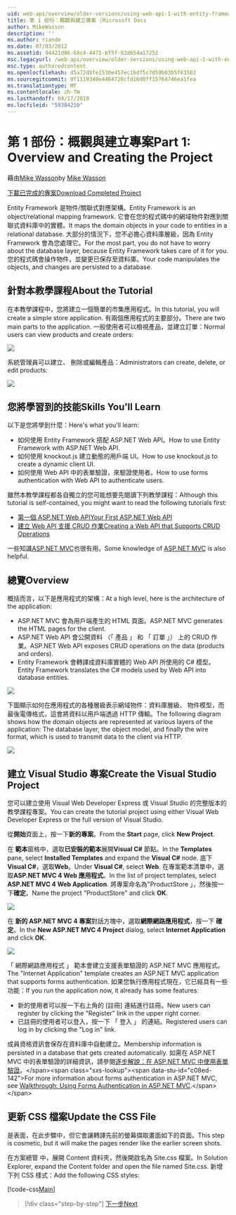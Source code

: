 ```yaml
---
uid: web-api/overview/older-versions/using-web-api-1-with-entity-framework-5/using-web-api-with-entity-framework-part-1
title: 第 1 部份：概觀與建立專案 |Microsoft Docs
author: MikeWasson
description: ''
ms.author: riande
ms.date: 07/03/2012
ms.assetid: 94421d86-68c4-4471-bf5f-82d654a17252
msc.legacyurl: /web-api/overview/older-versions/using-web-api-1-with-entity-framework-5/using-web-api-with-entity-framework-part-1
msc.type: authoredcontent
ms.openlocfilehash: d5a72dbfe1530e457ec16df5c7d50b03b5f63502
ms.sourcegitcommit: 0f1119340e4464720cfd16d0ff15764746ea1fea
ms.translationtype: MT
ms.contentlocale: zh-TW
ms.lasthandoff: 04/17/2019
ms.locfileid: "59384210"
---
```

# <a name="part-1-overview-and-creating-the-project"></a><span data-ttu-id="c08ed-102">第 1 部份：概觀與建立專案</span><span class="sxs-lookup"><span data-stu-id="c08ed-102">Part 1: Overview and Creating the Project</span></span>

<span data-ttu-id="c08ed-103">藉由[Mike Wasson](https://github.com/MikeWasson)</span><span class="sxs-lookup"><span data-stu-id="c08ed-103">by [Mike Wasson](https://github.com/MikeWasson)</span></span>

[<span data-ttu-id="c08ed-104">下載已完成的專案</span><span class="sxs-lookup"><span data-stu-id="c08ed-104">Download Completed Project</span></span>](http://code.msdn.microsoft.com/ASP-NET-Web-API-with-afa30545)

<span data-ttu-id="c08ed-105">Entity Framework 是物件/關聯式對應架構。</span><span class="sxs-lookup"><span data-stu-id="c08ed-105">Entity Framework is an object/relational mapping framework.</span></span> <span data-ttu-id="c08ed-106">它會在您的程式碼中的網域物件對應到關聯式資料庫中的實體。</span><span class="sxs-lookup"><span data-stu-id="c08ed-106">It maps the domain objects in your code to entities in a relational database.</span></span> <span data-ttu-id="c08ed-107">大部分的情況下，您不必擔心資料庫層級，因為 Entity Framework 會為您處理它。</span><span class="sxs-lookup"><span data-stu-id="c08ed-107">For the most part, you do not have to worry about the database layer, because Entity Framework takes care of it for you.</span></span> <span data-ttu-id="c08ed-108">您的程式碼會操作物件，並變更已保存至資料庫。</span><span class="sxs-lookup"><span data-stu-id="c08ed-108">Your code manipulates the objects, and changes are persisted to a database.</span></span>

## <a name="about-the-tutorial"></a><span data-ttu-id="c08ed-109">針對本教學課程</span><span class="sxs-lookup"><span data-stu-id="c08ed-109">About the Tutorial</span></span>

<span data-ttu-id="c08ed-110">在本教學課程中，您將建立一個簡單的市集應用程式。</span><span class="sxs-lookup"><span data-stu-id="c08ed-110">In this tutorial, you will create a simple store application.</span></span> <span data-ttu-id="c08ed-111">有兩個應用程式的主要部分。</span><span class="sxs-lookup"><span data-stu-id="c08ed-111">There are two main parts to the application.</span></span> <span data-ttu-id="c08ed-112">一般使用者可以檢視產品，並建立訂單：</span><span class="sxs-lookup"><span data-stu-id="c08ed-112">Normal users can view products and create orders:</span></span>

![](using-web-api-with-entity-framework-part-1/_static/image1.png)

<span data-ttu-id="c08ed-113">系統管理員可以建立、 刪除或編輯產品：</span><span class="sxs-lookup"><span data-stu-id="c08ed-113">Administrators can create, delete, or edit products:</span></span>

![](using-web-api-with-entity-framework-part-1/_static/image2.png)

## <a name="skills-youll-learn"></a><span data-ttu-id="c08ed-114">您將學習到的技能</span><span class="sxs-lookup"><span data-stu-id="c08ed-114">Skills You'll Learn</span></span>

<span data-ttu-id="c08ed-115">以下是您將學到什麼：</span><span class="sxs-lookup"><span data-stu-id="c08ed-115">Here's what you'll learn:</span></span>

- <span data-ttu-id="c08ed-116">如何使用 Entity Framework 搭配 ASP.NET Web API。</span><span class="sxs-lookup"><span data-stu-id="c08ed-116">How to use Entity Framework with ASP.NET Web API.</span></span>
- <span data-ttu-id="c08ed-117">如何使用 knockout.js 建立動態的用戶端 UI。</span><span class="sxs-lookup"><span data-stu-id="c08ed-117">How to use knockout.js to create a dynamic client UI.</span></span>
- <span data-ttu-id="c08ed-118">如何使用 Web API 中的表單驗證，來驗證使用者。</span><span class="sxs-lookup"><span data-stu-id="c08ed-118">How to use forms authentication with Web API to authenticate users.</span></span>

<span data-ttu-id="c08ed-119">雖然本教學課程都各自獨立的您可能想要先閱讀下列教學課程：</span><span class="sxs-lookup"><span data-stu-id="c08ed-119">Although this tutorial is self-contained, you might want to read the following tutorials first:</span></span>

- [<span data-ttu-id="c08ed-120">第一個 ASP.NET Web API</span><span class="sxs-lookup"><span data-stu-id="c08ed-120">Your First ASP.NET Web API</span></span>](../../getting-started-with-aspnet-web-api/tutorial-your-first-web-api.md)
- [<span data-ttu-id="c08ed-121">建立 Web API 支援 CRUD 作業</span><span class="sxs-lookup"><span data-stu-id="c08ed-121">Creating a Web API that Supports CRUD Operations</span></span>](../creating-a-web-api-that-supports-crud-operations.md)

<span data-ttu-id="c08ed-122">一些知識[ASP.NET MVC](../../../../mvc/index.md)也很有用。</span><span class="sxs-lookup"><span data-stu-id="c08ed-122">Some knowledge of [ASP.NET MVC](../../../../mvc/index.md) is also helpful.</span></span>

## <a name="overview"></a><span data-ttu-id="c08ed-123">總覽</span><span class="sxs-lookup"><span data-stu-id="c08ed-123">Overview</span></span>

<span data-ttu-id="c08ed-124">概括而言，以下是應用程式的架構：</span><span class="sxs-lookup"><span data-stu-id="c08ed-124">At a high level, here is the architecture of the application:</span></span>

- <span data-ttu-id="c08ed-125">ASP.NET MVC 會為用戶端產生的 HTML 頁面。</span><span class="sxs-lookup"><span data-stu-id="c08ed-125">ASP.NET MVC generates the HTML pages for the client.</span></span>
- <span data-ttu-id="c08ed-126">ASP.NET Web API 會公開資料 （「 產品 」 和 「 訂單 」） 上的 CRUD 作業。</span><span class="sxs-lookup"><span data-stu-id="c08ed-126">ASP.NET Web API exposes CRUD operations on the data (products and orders).</span></span>
- <span data-ttu-id="c08ed-127">Entity Framework 會轉譯成資料庫實體的 Web API 所使用的 C# 模型。</span><span class="sxs-lookup"><span data-stu-id="c08ed-127">Entity Framework translates the C# models used by Web API into database entities.</span></span>

![](using-web-api-with-entity-framework-part-1/_static/image3.png)

<span data-ttu-id="c08ed-128">下圖顯示如何在應用程式的各種層級表示網域物件：資料庫層級、 物件模型，而最後電傳格式，這會將資料以用戶端透過 HTTP 傳輸。</span><span class="sxs-lookup"><span data-stu-id="c08ed-128">The following diagram shows how the domain objects are represented at various layers of the application: The database layer, the object model, and finally the wire format, which is used to transmit data to the client via HTTP.</span></span>

![](using-web-api-with-entity-framework-part-1/_static/image4.png)

## <a name="create-the-visual-studio-project"></a><span data-ttu-id="c08ed-129">建立 Visual Studio 專案</span><span class="sxs-lookup"><span data-stu-id="c08ed-129">Create the Visual Studio Project</span></span>

<span data-ttu-id="c08ed-130">您可以建立使用 Visual Web Developer Express 或 Visual Studio 的完整版本的教學課程專案。</span><span class="sxs-lookup"><span data-stu-id="c08ed-130">You can create the tutorial project using either Visual Web Developer Express or the full version of Visual Studio.</span></span>

<span data-ttu-id="c08ed-131">從**開始**頁面上，按一下**新的專案**。</span><span class="sxs-lookup"><span data-stu-id="c08ed-131">From the **Start** page, click **New Project**.</span></span>

<span data-ttu-id="c08ed-132">在 **範本**窗格中，選取**已安裝的範本**展開**Visual C#** 節點。</span><span class="sxs-lookup"><span data-stu-id="c08ed-132">In the **Templates** pane, select **Installed Templates** and expand the **Visual C#** node.</span></span> <span data-ttu-id="c08ed-133">底下**Visual C#**，選取**Web**。</span><span class="sxs-lookup"><span data-stu-id="c08ed-133">Under **Visual C#**, select **Web**.</span></span> <span data-ttu-id="c08ed-134">在專案範本清單中，選取**ASP.NET MVC 4 Web 應用程式**。</span><span class="sxs-lookup"><span data-stu-id="c08ed-134">In the list of project templates, select **ASP.NET MVC 4 Web Application**.</span></span> <span data-ttu-id="c08ed-135">將專案命名為"ProductStore 」，然後按一下**確定**。</span><span class="sxs-lookup"><span data-stu-id="c08ed-135">Name the project "ProductStore" and click **OK**.</span></span>

![](using-web-api-with-entity-framework-part-1/_static/image5.png)

<span data-ttu-id="c08ed-136">在 **新的 ASP.NET MVC 4 專案**對話方塊中，選取**網際網路應用程式**，按一下 **確定**。</span><span class="sxs-lookup"><span data-stu-id="c08ed-136">In the **New ASP.NET MVC 4 Project** dialog, select **Internet Application** and click **OK**.</span></span>

![](using-web-api-with-entity-framework-part-1/_static/image6.png)

<span data-ttu-id="c08ed-137">「 網際網路應用程式 」 範本會建立支援表單驗證的 ASP.NET MVC 應用程式。</span><span class="sxs-lookup"><span data-stu-id="c08ed-137">The "Internet Application" template creates an ASP.NET MVC application that supports forms authentication.</span></span> <span data-ttu-id="c08ed-138">如果您執行應用程式現在，它已經具有一些功能：</span><span class="sxs-lookup"><span data-stu-id="c08ed-138">If you run the application now, it already has some features:</span></span>

- <span data-ttu-id="c08ed-139">新的使用者可以按一下右上角的 [註冊] 連結進行註冊。</span><span class="sxs-lookup"><span data-stu-id="c08ed-139">New users can register by clicking the "Register" link in the upper right corner.</span></span>
- <span data-ttu-id="c08ed-140">已註冊的使用者可以登入，按一下 「 登入 」 的連結。</span><span class="sxs-lookup"><span data-stu-id="c08ed-140">Registered users can log in by clicking the "Log in" link.</span></span>

<span data-ttu-id="c08ed-141">成員資格資訊會保存在資料庫中自動建立。</span><span class="sxs-lookup"><span data-stu-id="c08ed-141">Membership information is persisted in a database that gets created automatically.</span></span> <span data-ttu-id="c08ed-142">如需在 ASP.NET MVC 中的表單驗證的詳細資訊，請參閱[逐步解說：在 ASP.NET MVC 中使用表單驗證](https://msdn.microsoft.com/library/ff398049(VS.98).aspx)。</span><span class="sxs-lookup"><span data-stu-id="c08ed-142">For more information about forms authentication in ASP.NET MVC, see [Walkthrough: Using Forms Authentication in ASP.NET MVC](https://msdn.microsoft.com/library/ff398049(VS.98).aspx).</span></span>

## <a name="update-the-css-file"></a><span data-ttu-id="c08ed-143">更新 CSS 檔案</span><span class="sxs-lookup"><span data-stu-id="c08ed-143">Update the CSS File</span></span>

<span data-ttu-id="c08ed-144">是表面，在此步驟中，但它會讓轉譯先前的螢幕擷取畫面如下的頁面。</span><span class="sxs-lookup"><span data-stu-id="c08ed-144">This step is cosmetic, but it will make the pages render like the earlier screen shots.</span></span>

<span data-ttu-id="c08ed-145">在方案總管 中，展開 Content 資料夾，然後開啟名為 Site.css 檔案。</span><span class="sxs-lookup"><span data-stu-id="c08ed-145">In Solution Explorer, expand the Content folder and open the file named Site.css.</span></span> <span data-ttu-id="c08ed-146">新增下列 CSS 樣式：</span><span class="sxs-lookup"><span data-stu-id="c08ed-146">Add the following CSS styles:</span></span>

[!code-css[Main](using-web-api-with-entity-framework-part-1/samples/sample1.css)]

> [!div class="step-by-step"]
> [<span data-ttu-id="c08ed-147">下一步</span><span class="sxs-lookup"><span data-stu-id="c08ed-147">Next</span></span>](using-web-api-with-entity-framework-part-2.md)

